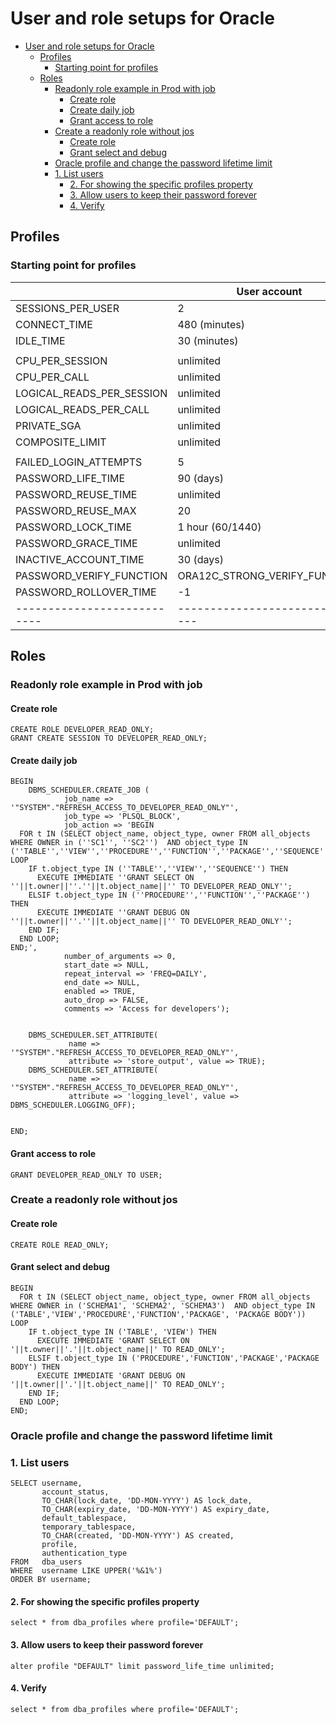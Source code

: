 # User and role setups for Oracle 
- [User and role setups for Oracle](#user-and-role-setups-for-oracle)
  - [Profiles](#profiles)
    - [Starting point for profiles](#starting-point-for-profiles)
  - [Roles](#roles)
    - [Readonly role example in Prod with job](#readonly-role-example-in-prod-with-job)
      - [Create role](#create-role)
      - [Create daily job](#create-daily-job)
      - [Grant access to role](#grant-access-to-role)
    - [Create a readonly role without jos](#create-a-readonly-role-without-jos)
      - [Create role](#create-role-1)
      - [Grant select and debug](#grant-select-and-debug)
    - [Oracle profile and change the password lifetime limit](#oracle-profile-and-change-the-password-lifetime-limit)
    - [1. List users](#1-list-users)
      - [2. For showing the specific profiles property](#2-for-showing-the-specific-profiles-property)
      - [3. Allow users to keep their password forever](#3-allow-users-to-keep-their-password-forever)
      - [4. Verify](#4-verify)


## Profiles
### Starting point for profiles

|                           | User account                  | Service account               |
|---------------------------|-------------------------------|-------------------------------|
| SESSIONS_PER_USER         | 2                             | Depends on use case           |
| CONNECT_TIME              | 480 (minutes)                 | unlimited                     |
| IDLE_TIME                 | 30 (minutes)                  | unlimited                     |
|                           |                               |                               |
| CPU_PER_SESSION           | unlimited                     | unlimited                     |
| CPU_PER_CALL              | unlimited                     | unlimited                     |
| LOGICAL_READS_PER_SESSION | unlimited                     | unlimited                     |
| LOGICAL_READS_PER_CALL    | unlimited                     | unlimited                     |
| PRIVATE_SGA               | unlimited                     | unlimited                     |
| COMPOSITE_LIMIT           | unlimited                     | unlimited                     |
|                           |                               |                               |
| FAILED_LOGIN_ATTEMPTS     | 5                             | 3                             |
| PASSWORD_LIFE_TIME        | 90 (days)                     | unlimited                     |
| PASSWORD_REUSE_TIME       | unlimited                     | unlimited                     |
| PASSWORD_REUSE_MAX        | 20                            | 20                            |
| PASSWORD_LOCK_TIME        | 1 hour (60/1440)              | 1 day                         |
| PASSWORD_GRACE_TIME       | unlimited                     | unlimited                     |
| INACTIVE_ACCOUNT_TIME     | 30 (days)                     | 30 (days)                     |
| PASSWORD_VERIFY_FUNCTION  | ORA12C_STRONG_VERIFY_FUNCTION | ORA12C_STRONG_VERIFY_FUNCTION |
| PASSWORD_ROLLOVER_TIME    | -1                            | 3 (days)                      |
|---------------------------|-------------------------------|-------------------------------|

## Roles
### Readonly role example in Prod with job 

#### Create role
```
CREATE ROLE DEVELOPER_READ_ONLY;
GRANT CREATE SESSION TO DEVELOPER_READ_ONLY;
```
#### Create daily job
```
BEGIN
    DBMS_SCHEDULER.CREATE_JOB (
            job_name => '"SYSTEM"."REFRESH_ACCESS_TO_DEVELOPER_READ_ONLY"',
            job_type => 'PLSQL_BLOCK',
            job_action => 'BEGIN
  FOR t IN (SELECT object_name, object_type, owner FROM all_objects WHERE OWNER in (''SC1'', ''SC2'')  AND object_type IN (''TABLE'',''VIEW'',''PROCEDURE'',''FUNCTION'',''PACKAGE'',''SEQUENCE'')) LOOP
    IF t.object_type IN (''TABLE'',''VIEW'',''SEQUENCE'') THEN
      EXECUTE IMMEDIATE ''GRANT SELECT ON ''||t.owner||''.''||t.object_name||'' TO DEVELOPER_READ_ONLY'';
    ELSIF t.object_type IN (''PROCEDURE'',''FUNCTION'',''PACKAGE'') THEN
      EXECUTE IMMEDIATE ''GRANT DEBUG ON ''||t.owner||''.''||t.object_name||'' TO DEVELOPER_READ_ONLY'';
    END IF;
  END LOOP;
END;',
            number_of_arguments => 0,
            start_date => NULL,
            repeat_interval => 'FREQ=DAILY',
            end_date => NULL,
            enabled => TRUE,
            auto_drop => FALSE,
            comments => 'Access for developers');
         
 
    DBMS_SCHEDULER.SET_ATTRIBUTE( 
             name => '"SYSTEM"."REFRESH_ACCESS_TO_DEVELOPER_READ_ONLY"', 
             attribute => 'store_output', value => TRUE);
    DBMS_SCHEDULER.SET_ATTRIBUTE( 
             name => '"SYSTEM"."REFRESH_ACCESS_TO_DEVELOPER_READ_ONLY"', 
             attribute => 'logging_level', value => DBMS_SCHEDULER.LOGGING_OFF);
  
    
END;
```
#### Grant access to role
```
GRANT DEVELOPER_READ_ONLY TO USER;
```

### Create a readonly role without jos

#### Create role
```
CREATE ROLE READ_ONLY;
```
#### Grant select and debug
```
BEGIN
  FOR t IN (SELECT object_name, object_type, owner FROM all_objects WHERE OWNER in ('SCHEMA1', 'SCHEMA2', 'SCHEMA3')  AND object_type IN ('TABLE','VIEW','PROCEDURE','FUNCTION','PACKAGE', 'PACKAGE BODY')) LOOP
    IF t.object_type IN ('TABLE', 'VIEW') THEN
      EXECUTE IMMEDIATE 'GRANT SELECT ON '||t.owner||'.'||t.object_name||' TO READ_ONLY';
    ELSIF t.object_type IN ('PROCEDURE','FUNCTION','PACKAGE','PACKAGE BODY') THEN
      EXECUTE IMMEDIATE 'GRANT DEBUG ON '||t.owner||'.'||t.object_name||' TO READ_ONLY';
    END IF;
  END LOOP;
END;
```


### Oracle profile and change the password lifetime limit

### 1. List users
```
SELECT username,
       account_status,
       TO_CHAR(lock_date, 'DD-MON-YYYY') AS lock_date,
       TO_CHAR(expiry_date, 'DD-MON-YYYY') AS expiry_date,
       default_tablespace,
       temporary_tablespace,
       TO_CHAR(created, 'DD-MON-YYYY') AS created,
       profile,
       authentication_type
FROM   dba_users
WHERE  username LIKE UPPER('%&1%')
ORDER BY username;
```

#### 2. For showing the specific profiles property
```
select * from dba_profiles where profile='DEFAULT';
```

#### 3. Allow users to keep their password forever
```
alter profile "DEFAULT" limit password_life_time unlimited;
```

#### 4. Verify 
```
select * from dba_profiles where profile='DEFAULT';
```

